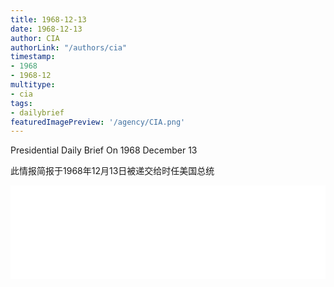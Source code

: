 ```yaml
---
title: 1968-12-13
date: 1968-12-13
author: CIA 
authorLink: "/authors/cia"
timestamp: 
- 1968
- 1968-12
multitype: 
- cia
tags: 
- dailybrief
featuredImagePreview: '/agency/CIA.png'
---
```



Presidential Daily Brief On 1968 December 13

此情报简报于1968年12月13日被递交给时任美国总统

<!--more-->





<div id="over" style="width:100%; overflow:hidden"> <iframe id="sFrame" name="sFrame" frameborder="no" border="0"  allowfullscreen marginwidth="0" scrolling="no" src = " /CIA/1968-12-13.html "  style = " position:absulute; width: 806px; top: 300;" > </iframe> </div>